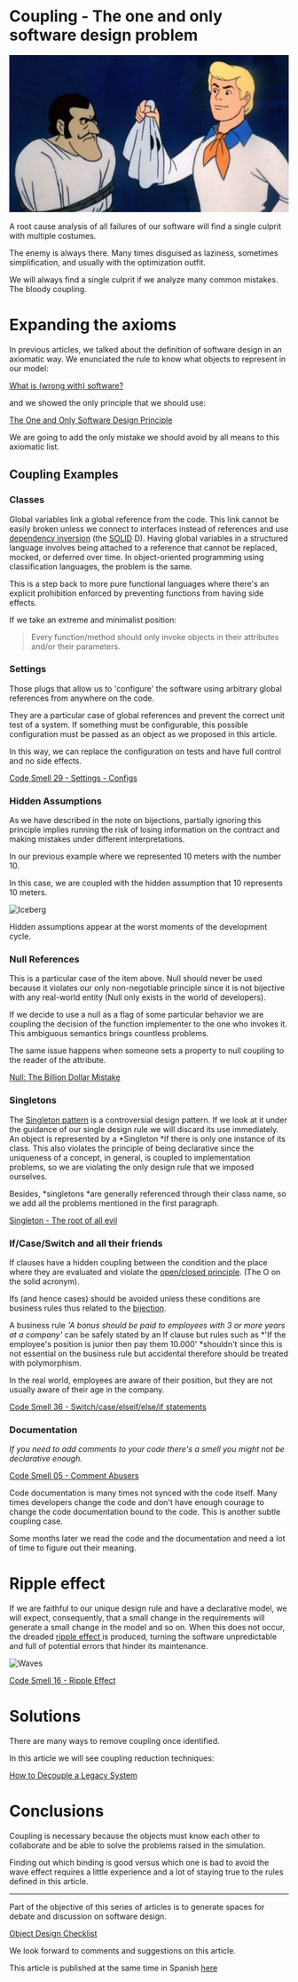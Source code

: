 # Coupling - The one and only software design problem

![Coupling - The one and only software design problem](Coupling%20-%20The%20one%20and%20only%20software%20design%20problem.jpg)

A root cause analysis of all failures of our software will find a single culprit with multiple costumes.

The enemy is always there. Many times disguised as laziness, sometimes simplification, and usually with the optimization outfit.

We will always find a single culprit if we analyze many common mistakes. The bloody coupling.

# Expanding the axioms

In previous articles, we talked about the definition of software design in an axiomatic way.
We enunciated the rule to know what objects to represent in our model:

[What is (wrong with) software?](https://github.com/mcsee/Software-Design-Articles/tree/main/Articles/Theory/What%20is%20(wrong%20with)%20software/readme.md)

and we showed the only principle that we should use:

[The One and Only Software Design Principle](https://github.com/mcsee/Software-Design-Articles/tree/main/Articles/Theory/The%20One%20and%20Only%20Software%20Design%20Principle/readme.md)

We are going to add the only mistake we should avoid by all means to this axiomatic list.

## Coupling Examples

### Classes

Global variables link a global reference from the code. This link cannot be easily broken unless we connect to interfaces instead of references and use [dependency inversion](https://en.wikipedia.org/wiki/Dependency_inversion_principle) (the [SOLID](https://en.wikipedia.org/wiki/SOLID) D).
Having global variables in a structured language involves being attached to a reference that cannot be replaced, mocked, or deferred over time. In object-oriented programming using classification languages, ​​the problem is the same.

This is a step back to more pure functional languages where there's an explicit prohibition enforced by preventing functions from having side effects.

If we take an extreme and minimalist position:

> Every function/method should only invoke objects in their attributes and/or their parameters.

### Settings

Those plugs that allow us to 'configure' the software using arbitrary global references from anywhere on the code.

They are a particular case of global references and prevent the correct unit test of a system. If something must be configurable, this possible configuration must be passed as an object as we proposed in this article.

In this way, we can replace the configuration on tests and have full control and no side effects.

[Code Smell 29 - Settings - Configs](https://github.com/mcsee/Software-Design-Articles/tree/main/Articles/Code%20Smells/Code%20Smell%2029%20-%20Settings%20-%20Configs/readme.md)

### Hidden Assumptions

As we have described in the note on bijections, partially ignoring this principle implies running the risk of losing information on the contract and making mistakes under different interpretations.

In our previous example where we represented 10 meters with the number 10.

In this case, we are coupled with the hidden assumption that 10 represents 10 meters.

![Iceberg](https://cdn.hashnode.com/res/hashnode/image/upload/v1598928256241/XhcHeSbdk.jpeg)

Hidden assumptions appear at the worst moments of the development cycle.

### Null References

This is a particular case of the item above. Null should never be used because it violates our only non-negotiable principle since it is not bijective with any real-world entity (Null only exists in the world of developers).

If we decide to use a null as a flag of some particular behavior we are coupling the decision of the function implementer to the one who invokes it. This ambiguous semantics brings countless problems.

The same issue happens when someone sets a property to null coupling to the reader of the attribute.

[Null: The Billion Dollar Mistake](https://github.com/mcsee/Software-Design-Articles/tree/main/Articles/Theory/Null%20-%20The%20Billion%20Dollar%20Mistake/readme.md)

### Singletons

The [Singleton pattern](https://en.wikipedia.org/wiki/Singleton_pattern) is a controversial design pattern. If we look at it under the guidance of our single design rule we will discard its use immediately. An object is represented by a *Singleton *if there is only one instance of its class. This also violates the principle of being declarative since the uniqueness of a concept, in general, is coupled to implementation problems, so we are violating the only design rule that we imposed ourselves.

Besides, *singletons *are generally referenced through their class name, so we add all the problems mentioned in the first paragraph.

[Singleton - The root of all evil](https://github.com/mcsee/Software-Design-Articles/tree/main/Articles/Theory/Singleton%20-%20The%20root%20of%20all%20evil/readme.md)

### If/Case/Switch and all their friends

If clauses have a hidden coupling between the condition and the place where they are evaluated and violate the [open/closed principle](https://en.wikipedia.org/wiki/Open%E2%80%93closed_principle). (The O on the solid acronym).

Ifs (and hence cases) should be avoided unless these conditions are business rules thus related to the [bijection](https://github.com/mcsee/Software-Design-Articles/tree/main/Articles/Theory/The%20One%20and%20Only%20Software%20Design%20Principle/readme.md).

A business rule *'A bonus should be paid to employees with 3 or more years at a company'* can be safely stated by an If clause but rules such as *'If the employee's position is junior then pay them 10.000' *shouldn't since this is not essential on the business rule but accidental therefore should be treated with polymorphism.

In the real world, employees are aware of their position, but they are not usually aware of their age in the company.

[Code Smell 36 - Switch/case/elseif/else/if statements](https://github.com/mcsee/Software-Design-Articles/tree/main/Articles/Code%20Smells/Code%20Smell%2036%20-%20Switch%20case%20elseif%20else%20if%20statements/readme.md)

### Documentation

*If you need to add comments to your code there's a smell you might not be declarative enough.*

[Code Smell 05 - Comment Abusers](https://github.com/mcsee/Software-Design-Articles/tree/main/Articles/Code%20Smells/Code%20Smell%2005%20-%20Comment%20Abusers/readme.md)

Code documentation is many times not synced with the code itself. Many times developers change the code and don't have enough courage to change the code documentation bound to the code. This is another subtle coupling case.

Some months later we read the code and the documentation and need a lot of time to figure out their meaning.

# Ripple effect

If we are faithful to our unique design rule and have a declarative model, we will expect, consequently, that a small change in the requirements will generate a small change in the model and so on. When this does not occur, the dreaded [ripple effect ](https://asu.pure.elsevier.com/en/publications/ripple-effect-analysis-of-software-maintenance)is produced, turning the software unpredictable and full of potential errors that hinder its maintenance.

![Waves](https://cdn.hashnode.com/res/hashnode/image/upload/v1598928375785/nSh7Bd17y.jpeg)

[Code Smell 16 - Ripple Effect](https://github.com/mcsee/Software-Design-Articles/tree/main/Articles/Code%20Smells/Code%20Smell%2016%20-%20Ripple%20Effect/readme.md)

# Solutions

There are many ways to remove coupling once identified.

In this article we will see coupling reduction techniques:

[How to Decouple a Legacy System](https://github.com/mcsee/Software-Design-Articles/tree/main/Articles/Theory/How%20to%20Decouple%20a%20Legacy%20System/readme.md)

# Conclusions

Coupling is necessary because the objects must know each other to collaborate and be able to solve the problems raised in the simulation.

Finding out which binding is good versus which one is bad to avoid the wave effect requires a little experience and a lot of staying true to the rules defined in this article.

* * * * *

Part of the objective of this series of articles is to generate spaces for debate and discussion on software design.

[Object Design Checklist](https://github.com/mcsee/Software-Design-Articles/tree/main/Articles/Theory/Object%20Design%20Checklist/readme.md)

We look forward to comments and suggestions on this article.

This article is published at the same time in Spanish [here](https://github.com/mcsee/Software-Design-Articles/tree/main/Articles/Theory/Coupling%20-%20The%20one%20and%20only%20software%20design%20problem/readme.md)
